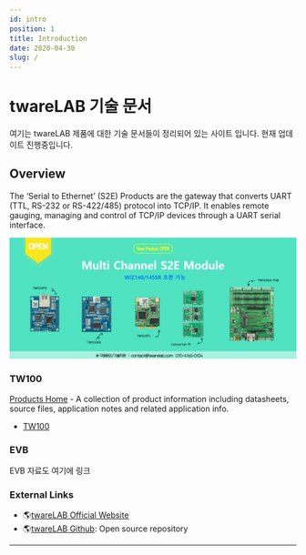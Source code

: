 ```yaml
---
id: intro
position: 1
title: Introduction
date: 2020-04-30
slug: /
---
```


# twareLAB 기술 문서

여기는 twareLAB 제품에 대한 기술 문서들이 정리되어 있는 사이트 입니다. 현재 업데이트 진행중입니다.

## Overview

The ‘Serial to Ethernet’ (S2E) Products are the gateway that converts
UART (TTL, RS-232 or RS-422/485) protocol into TCP/IP. It enables remote
gauging, managing and control of TCP/IP devices through a UART serial
interface.

![](/img/s2ebanner.jpg)

### TW100

[Products Home](TW100/TW100.md) - A collection of product information
including datasheets, source files, application notes and related
application info.

  - [TW100](TW100/TW100.md)

### EVB

EVB 자료도 여기에 링크

### External Links

  - 🌎[twareLAB Official Website](http://twareLAB.com/)
  - 🌎[twareLAB Github](https://github.com/twareLAB): Open source repository

-----
